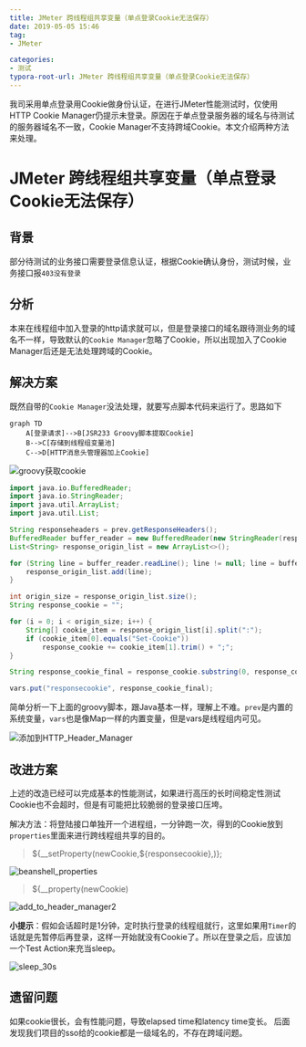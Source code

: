 ```yaml
---
title: JMeter 跨线程组共享变量（单点登录Cookie无法保存）
date: 2019-05-05 15:46
tag: 
- JMeter

categories:
- 测试
typora-root-url: JMeter 跨线程组共享变量（单点登录Cookie无法保存）
---
```

我司采用单点登录用Cookie做身份认证，在进行JMeter性能测试时，仅使用HTTP Cookie Manager仍提示未登录。原因在于单点登录服务器的域名与待测试的服务器域名不一致，Cookie Manager不支持跨域Cookie。本文介绍两种方法来处理。
<!--more-->

# JMeter 跨线程组共享变量（单点登录Cookie无法保存）

## 背景

部分待测试的业务接口需要登录信息认证，根据Cookie确认身份，测试时候，业务接口报`403没有登录`

## 分析

本来在线程组中加入登录的http请求就可以，但是登录接口的域名跟待测业务的域名不一样，导致默认的`Cookie Manager`忽略了Cookie，所以出现加入了Cookie Manager后还是无法处理跨域的Cookie。

## 解决方案

既然自带的`Cookie Manager`没法处理，就要写点脚本代码来运行了。思路如下

```mermaid
graph TD
	A[登录请求]-->B[JSR233 Groovy脚本提取Cookie]
	B-->C[存储到线程组变量池]
	C-->D[HTTP消息头管理器加上Cookie]
```



![groovy获取cookie](groovy_cookie.png)



```groovy
import java.io.BufferedReader;
import java.io.StringReader;
import java.util.ArrayList;
import java.util.List;

String responseheaders = prev.getResponseHeaders();
BufferedReader buffer_reader = new BufferedReader(new StringReader(responseheaders));
List<String> response_origin_list = new ArrayList<>();

for (String line = buffer_reader.readLine(); line != null; line = buffer_reader.readLine()) {
    response_origin_list.add(line);
}

int origin_size = response_origin_list.size();
String response_cookie = "";

for (i = 0; i < origin_size; i++) {
    String[] cookie_item = response_origin_list[i].split(":");
    if (cookie_item[0].equals("Set-Cookie"))
        response_cookie += cookie_item[1].trim() + ";";
}

String response_cookie_final = response_cookie.substring(0, response_cookie.length() - 1);

vars.put("responsecookie", response_cookie_final);
```

简单分析一下上面的groovy脚本，跟Java基本一样，理解上不难。`prev`是内置的系统变量，`vars`也是像Map一样的内置变量，但是vars是线程组内可见。



![添加到HTTP_Header_Manager](add_to_header_manager.png)



## 改进方案

上述的改造已经可以完成基本的性能测试，如果进行高压的长时间稳定性测试Cookie也不会超时，但是有可能把比较脆弱的登录接口压垮。

解决方法：将登陆接口单独开一个进程组，一分钟跑一次，得到的Cookie放到`properties`里面来进行跨线程组共享的目的。



> ${__setProperty(newCookie,${responsecookie},)};

![beanshell_properties](beanshell_properties.png)



> ${__property(newCookie)

![add_to_header_manager2](add_to_header_manager2.png)



**小提示**：假如会话超时是1分钟，定时执行登录的线程组就行，这里如果用`Timer`的话就是先暂停后再登录，这样一开始就没有Cookie了。所以在登录之后，应该加一个Test Action来充当sleep。

![sleep_30s](sleep_30s.png)


## 遗留问题
如果cookie很长，会有性能问题，导致elapsed time和latency time变长。
后面发现我们项目的sso给的cookie都是一级域名的，不存在跨域问题。

<!--stackedit_data:
eyJoaXN0b3J5IjpbLTIwODA5MzQ2NDAsMTIzMjg3OTI3OCwtMT
Y4NjA3NDcyNF19
-->